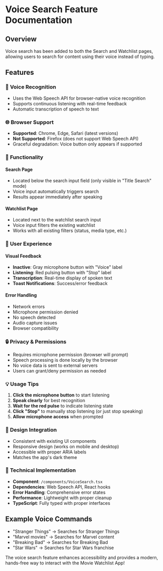 # Voice Search Feature Documentation

## Overview
Voice search has been added to both the Search and Watchlist pages, allowing users to search for content using their voice instead of typing.

## Features

### 🎤 **Voice Recognition**
- Uses the Web Speech API for browser-native voice recognition
- Supports continuous listening with real-time feedback
- Automatic transcription of speech to text

### 🌐 **Browser Support**
- **Supported**: Chrome, Edge, Safari (latest versions)
- **Not Supported**: Firefox (does not support Web Speech API)
- Graceful degradation: Voice button only appears if supported

### 🔧 **Functionality**

#### **Search Page**
- Located below the search input field (only visible in "Title Search" mode)
- Voice input automatically triggers search
- Results appear immediately after speaking

#### **Watchlist Page**
- Located next to the watchlist search input
- Voice input filters the existing watchlist
- Works with all existing filters (status, media type, etc.)

### 🎯 **User Experience**

#### **Visual Feedback**
- **Inactive**: Gray microphone button with "Voice" label
- **Listening**: Red pulsing button with "Stop" label
- **Transcription**: Real-time display of spoken text
- **Toast Notifications**: Success/error feedback

#### **Error Handling**
- Network errors
- Microphone permission denied
- No speech detected
- Audio capture issues
- Browser compatibility

### 🔒 **Privacy & Permissions**
- Requires microphone permission (browser will prompt)
- Speech processing is done locally by the browser
- No voice data is sent to external servers
- Users can grant/deny permission as needed

### 💡 **Usage Tips**
1. **Click the microphone button** to start listening
2. **Speak clearly** for best recognition
3. **Wait for the red pulse** to indicate listening state
4. **Click "Stop"** to manually stop listening (or just stop speaking)
5. **Allow microphone access** when prompted

### 🎨 **Design Integration**
- Consistent with existing UI components
- Responsive design (works on mobile and desktop)
- Accessible with proper ARIA labels
- Matches the app's dark theme

### 🔧 **Technical Implementation**
- **Component**: `/components/VoiceSearch.tsx`
- **Dependencies**: Web Speech API, React hooks
- **Error Handling**: Comprehensive error states
- **Performance**: Lightweight with proper cleanup
- **TypeScript**: Fully typed with proper interfaces

## Example Voice Commands
- "Stranger Things" → Searches for Stranger Things
- "Marvel movies" → Searches for Marvel content
- "Breaking Bad" → Searches for Breaking Bad
- "Star Wars" → Searches for Star Wars franchise

The voice search feature enhances accessibility and provides a modern, hands-free way to interact with the Movie Watchlist App!
